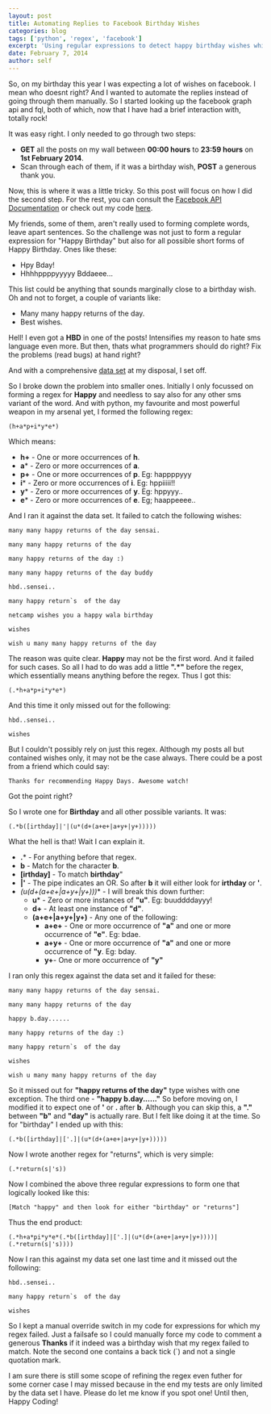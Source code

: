 ```yaml
---
layout: post
title: Automating Replies to Facebook Birthday Wishes
categories: blog
tags: ['python', 'regex', 'facebook']
excerpt: 'Using regular expressions to detect happy birthday wishes while factoring in sms language variants.'
date: February 7, 2014
author: self
---
```


So, on my birthday this year I was expecting a lot of wishes on facebook. I mean who doesnt right? And I wanted to automate the replies instead of going through them manually. So I started looking up the facebook graph api and fql, both of which, now that I have had a brief interaction with, totally rock!

It was easy right. I only needed to go through two steps:

* **GET** all the posts on my wall between **00:00 hours** to **23:59 hours** on **1st February 2014**.
* Scan through each of them, if it was a birthday wish, **POST** a generous thank you.

Now, this is where it was a little tricky. So this post will focus on how I did the second step. For the rest, you can consult the [Facebook API Documentation](https://developers.facebook.com/docs/reference/apis/) or check out my code [here](https://github.com/indradhanush/birthday-thanks).

My friends, some of them, aren't really used to forming complete words, leave apart sentences. So the challenge was not just to form a regular expression for "Happy Birthday" but also for all possible short forms of Happy Birthday. Ones like these:

  * Hpy Bday!
  * Hhhhppppyyyyy Bddaeee...

This list could be anything that sounds marginally close to a birthday wish. Oh and not to forget, a couple of variants like:

  * Many many happy returns of the day.
  * Best wishes.

Hell! I even got a **HBD** in one of the posts! Intensifies my reason to hate sms language even more. But then, thats what programmers should do right? Fix the problems (read bugs) at hand right?

And with a comprehensive [data set](http://bpaste.net/show/176299/) at my disposal, I set off.

So I broke down the problem into smaller ones. Initially I only focussed on forming a regex for **Happy** and needless to say also for any other sms variant of the word. And with python, my favourite and most powerful weapon in my arsenal yet, I formed the following regex:

    (h+a*p+i*y*e*)

Which means:

* **h+** - One or more occurrences of **h**.
* **a*** - Zero or more occurrences of **a**.
* **p+** - One or more occurrences of **p**. Eg: happppyyy
* **i*** - Zero or more occurrences of **i**. Eg: hppiiiii!!
* **y*** - Zero or more occurrences of **y**. Eg: hppyyy..
* **e*** - Zero or more occurrences of **e**. Eg; haappeeee..

And I ran it against the data set. It failed to catch the following wishes:

    many many happy returns of the day sensai.

    many many happy returns of the day

    many happy returns of the day :)

    many many happy returns of the day buddy

    hbd..sensei..

    many happy return`s  of the day

    netcamp wishes you a happy wala birthday

    wishes

    wish u many many happy returns of the day


The reason was quite clear. **Happy** may not be the first word. And it failed for such cases. So all I had to do was add a little **".*"** before the regex, which essentially means anything before the regex. Thus I got this:

    (.*h+a*p+i*y*e*)

And this time it only missed out for the following:

    hbd..sensei..

    wishes

But I couldn't possibly rely on just this regex. Although my posts all but contained wishes only, it may not be the case always. There could be a post from a friend which could say:

    Thanks for recommending Happy Days. Awesome watch!

Got the point right?

So I wrote one for **Birthday** and all other possible variants. It was:

    (.*b([irthday]|'|(u*(d+(a+e+|a+y+|y+)))))

What the hell is that! Wait I can explain it.

* **.*** - For anything before that regex.
* **b** - Match for the character **b**.
* **[irthday]** - To match **birthday**"
* **|'** - The pipe indicates an OR. So after **b** it will either look for **irthday** or **'**.
* **(u*(d+(a+e+|a+y+|y+)))** - I will break this down further:
  * **u*** - Zero or more instances of **"u"**. Eg: buuddddayyy!
  * **d+** - At least one instance of **"d"**. 
  * **(a+e+|a+y+|y+)** - Any one of the following:
    * **a+e+** - One or more occurrence of **"a"** and one or more occurrence of **"e"**. Eg: bdae.
    * **a+y+** - One or more occurrence of **"a"** and one or more occurrence of **"y**. Eg: bday.
    * **y+**- One or more occurrence of **"y"**
    
I ran only this regex against the data set and it failed for these:

    many many happy returns of the day sensai.

    many many happy returns of the day

    happy b.day......

    many happy returns of the day :)

    many happy return`s  of the day

    wishes

    wish u many many happy returns of the day


So it missed out for **"happy returns of the day"** type wishes with one exception. The third one - **"happy b.day......"**
So before moving on, I modified it to expect one of **'** or **.** after **b**. Although you can skip this, a **"."** between **"b"** and **"day"** is actually rare. But I felt like doing it at the time. So for "birthday" I ended up with this:

    (.*b([irthday]|['.]|(u*(d+(a+e+|a+y+|y+)))))
   
Now I wrote another regex for "returns", which is very simple:

    (.*return(s|'s))

Now I combined the above three regular expressions to form one that logically looked like this:

    [Match "happy" and then look for either "birthday" or "returns"]

Thus the end product:

    (.*h+a*pi*y*e*(.*b([irthday]|['.]|(u*(d+(a+e+|a+y+|y+))))|(.*return(s|'s))))

Now I ran this against my data set one last time and it missed out the following:

    hbd..sensei..

    many happy return`s  of the day

    wishes

So I kept a manual override switch in my code for expressions for which my regex failed. Just a failsafe so I could manually force my code to comment a generous **Thanks** if it indeed was a birthday wish that my regex failed to match. Note the second one contains a back tick (`) and not a single quotation mark.

I am sure there is still some scope of refining the regex even futher for some corner case I may missed because in the end my tests are only limited by the data set I have. Please do let me know if you spot one! Until then, Happy Coding!

